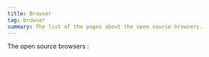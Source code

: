 ```yaml
---
title: Browser
tag: browser
summary: The list of the pages about the open source browsers.
---
```


The open source browsers :